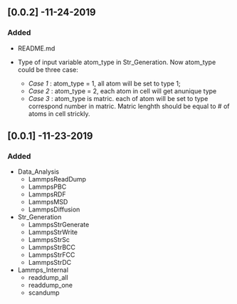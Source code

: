 
## [0.0.2] -11-24-2019

### Added

- README.md

- Type of input variable atom_type in Str_Generation. Now atom_type could be three case: 
   - *Case 1* : atom_type = 1, all atom will be set to type 1;
   - *Case 2* : atom_type = 2, each atom in cell will get anunique type
   - *Case 3* : atom_type is matric. each of atom will be set to type correspond number in matric. Matric lenghth should be equal to # of atoms in cell strickly.

## [0.0.1] -11-23-2019

### Added

- Data_Analysis
   - LammpsReadDump
   - LammpsPBC
   - LammpsRDF
   - LammpsMSD
   - LammpsDiffusion
- Str_Generation
   - LammpsStrGenerate
   - LammpsStrWrite
   - LammpsStrSc
   - LammpsStrBCC
   - LammpsStrFCC
   - LammpsStrDC
- Lammps_Internal
   - readdump_all
   - readdump_one
   - scandump

